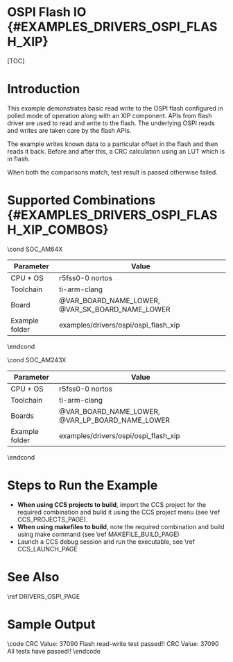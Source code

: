 # OSPI Flash IO {#EXAMPLES_DRIVERS_OSPI_FLASH_XIP}

[TOC]

# Introduction

This example demonstrates basic read write to the OSPI flash configured in polled
mode of operation along with an XIP component. APIs from flash driver are used
to read and write to the flash. The underlying OSPI reads and writes are taken
care by the flash APIs.

The example writes known data to a particular offset in the flash and then reads
it back. Before and after this, a CRC calculation using an LUT which is in flash.

When both the comparisons match, test result is passed otherwise failed.

# Supported Combinations {#EXAMPLES_DRIVERS_OSPI_FLASH_XIP_COMBOS}

\cond SOC_AM64X

 Parameter      | Value
 ---------------|-----------
 CPU + OS       | r5fss0-0 nortos
 Toolchain      | ti-arm-clang
 Board          | @VAR_BOARD_NAME_LOWER, @VAR_SK_BOARD_NAME_LOWER
 Example folder | examples/drivers/ospi/ospi_flash_xip

\endcond

\cond SOC_AM243X

 Parameter      | Value
 ---------------|-----------
 CPU + OS       | r5fss0-0 nortos
 Toolchain      | ti-arm-clang
 Boards         | @VAR_BOARD_NAME_LOWER, @VAR_LP_BOARD_NAME_LOWER
 Example folder | examples/drivers/ospi/ospi_flash_xip

\endcond

# Steps to Run the Example

- **When using CCS projects to build**, import the CCS project for the required combination
  and build it using the CCS project menu (see \ref CCS_PROJECTS_PAGE).
- **When using makefiles to build**, note the required combination and build using
  make command (see \ref MAKEFILE_BUILD_PAGE)
- Launch a CCS debug session and run the executable, see \ref CCS_LAUNCH_PAGE

# See Also

\ref DRIVERS_OSPI_PAGE

# Sample Output

\code
CRC Value: 37090
Flash read-write test passed!!
CRC Value: 37090
All tests have passed!!
\endcode
